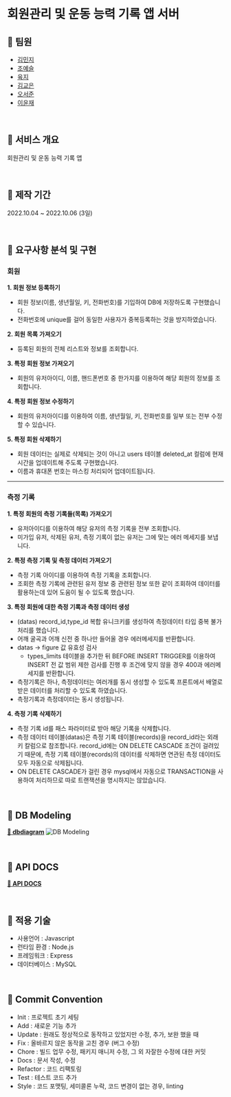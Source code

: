 # 회원관리 및 운동 능력 기록 앱 서버

## 📌 팀원

- [김민지](https://github.com/enddl3224)
- [조예슬](https://github.com/eungang3)
- [육지](https://github.com/azure928)
- [김교은](https://github.com/gyoeun666)
- [오서준](https://github.com/Pi-ren)
- [이윤재](https://github.com/Yunjae53)

<br/>

## 📌 서비스 개요

회원관리 및 운동 능력 기록 앱

<br/>

## 📌 제작 기간

2022.10.04 ~ 2022.10.06 (3일)

<br/>

## 📌 요구사항 분석 및 구현

### 회원

**1. 회원 정보 등록하기**

- 회원 정보(이름, 생년월일, 키, 전화번호)를 기입하여 DB에 저장하도록 구현했습니다.
- 전화번호에 unique를 걸어 동일한 사용자가 중복등록하는 것을 방지하였습니다.

**2. 회원 목록 가져오기**

- 등록된 회원의 전체 리스트와 정보를 조회합니다.

**3. 특정 회원 정보 가져오기**

- 회원의 유저아이디, 이름, 핸드폰번호 중 한가지를 이용하여 해당 회원의 정보를 조회합니다.

**4. 특정 회원 정보 수정하기**

- 회원의 유저아이디를 이용하여 이름, 생년월일, 키, 전화번호를 일부 또는 전부 수정할 수 있습니다.

**5. 특정 회원 삭제하기**

- 회원 데이터는 실제로 삭제되는 것이 아니고 users 테이블 deleted_at 컬럼에 현재 시간을 업데이트해 주도록 구현했습니다.
- 이름과 휴대폰 번호는 마스킹 처리되어 업데이트됩니다.

---

### 측정 기록

**1. 특정 회원의 측정 기록들(목록) 가져오기**

- 유저아이디를 이용하여 해당 유저의 측정 기록을 전부 조회합니다.
- 미가입 유저, 삭제된 유저, 측정 기록이 없는 유저는 그에 맞는 에러 메세지를 보냅니다.

**2. 특정 측정 기록 및 측정 데이터 가져오기**

- 측정 기록 아이디를 이용하여 측정 기록을 조회합니다.
- 조회한 측정 기록에 관련된 유저 정보 중 관련된 정보 또한 같이 조회하여 데이터를 활용하는데 있어 도움이 될 수 있도록 했습니다.

**3. 특정 회원에 대한 측정 기록과 측정 데이터 생성**

- (datas) record_id,type_id 복합 유니크키를 생성하여 측정데이터 타입 중복 불가 처리를 했습니다.
- 어깨 굴곡과 어깨 신전 중 하나만 들어올 경우 에러메세지를 반환합니다.
- datas -> figure 값 유효성 검사
  - types_limits 테이블을 추가한 뒤 BEFORE INSERT TRIGGER를 이용하여 INSERT 전 값 범위 제한 검사를 진행 후 조건에 맞지 않을 경우 400과 에러메세지를 반환합니다.
- 측정기록은 하나, 측정데이터는 여러개를 동시 생성할 수 있도록 프론트에서 배열로 받은 데이터를 처리할 수 있도록 하였습니다.
- 측정기록과 측정데이터는 동시 생성됩니다.

**4. 측정 기록 삭제하기**

- 측정 기록 id를 패스 파라미터로 받아 해당 기록을 삭제합니다.
- 측정 데이터 테이블(datas)은 측정 기록 테이블(records)을 record_id라는 외래키 칼럼으로 참조합니다. record_id에는 ON DELETE CASCADE 조건이 걸려있기 때문에, 측정 기록 테이블(records)의 데이터를 삭제하면 연관된 측정 데이터도 모두 자동으로 삭제됩니다.
- ON DELETE CASCADE가 걸린 경우 mysql에서 자동으로 TRANSACTION을 사용하여 처리하므로 따로 트랜잭션을 명시하지는 않았습니다.

<br/>

## 📌 DB Modeling

**[🔗 dbdiagram](https://dbdiagram.io/d/633c1ad6f0018a1c5f8e9f86)**
![DB Modeling](https://res.cloudinary.com/dxp1x1h2p/image/upload/v1665077028/%E1%84%89%E1%85%B3%E1%84%8F%E1%85%B3%E1%84%85%E1%85%B5%E1%86%AB%E1%84%89%E1%85%A3%E1%86%BA_2022-10-07_%E1%84%8B%E1%85%A9%E1%84%8C%E1%85%A5%E1%86%AB_2.16.56_nmwdwq.png)

<br>

## 📌 API DOCS

**[🔗 API DOCS](https://atom-top-2e8.notion.site/3-api-65043206aa9e4d70a7371b4659610b11)**

<br/>

## 📌 적용 기술

- 사용언어 : Javascript
- 런타임 환경 : Node.js
- 프레임워크 : Express
- 데이터베이스 : MySQL

<br/>

## 📌 Commit Convention

- Init : 프로젝트 초기 세팅
- Add : 새로운 기능 추가
- Update : 원래도 정상적으로 동작하고 있었지만 수정, 추가, 보완 했을 때
- Fix : 올바르지 않은 동작을 고친 경우 (버그 수정)
- Chore : 빌드 업무 수정, 패키지 매니저 수정, 그 외 자잘한 수정에 대한 커밋
- Docs : 문서 작성, 수정
- Refactor : 코드 리팩토링
- Test : 테스트 코드 추가
- Style : 코드 포맷팅, 세미콜론 누락, 코드 변경이 없는 경우, linting
